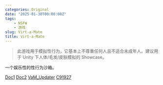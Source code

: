 ```yaml
---
categories: Original
date: "2025-01-30T00:00:00Z"
tags:
    - NSFW
    - 游戏
slug: Virt-a-Mate
title: Virt-a-Mate
---
```


> 此游戏用于模拟性行为，它基本上不尊重任何人且不适合未成年人。建议用于 Unity 下人体/毛发/皮肤模拟的 Showcase。

一个娱乐性的性行为沙箱。

[Doc1](https://hub.virtamate.com/threads/how-to-officially-get-vam.39231/) [Doc2](https://vamjapan.com/setting-in-free/) [VaM_Updater](https://cdn.virtamate.com/Release/VaM_Updater.zip) [C91927](https://kemono.su/patreon/user/5932666/post/77429610)
